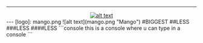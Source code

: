 
---

<div align="center">
<a href="https://www.hackthebox.eu/home/users/profile/188571" title="mh3ayad"><img src="https://www.hackthebox.eu/badge/image/188571" alt="alt text" /></a></div>
---
[logo]: mango.png
![alt text](mango.png "Mango")
#BIGGEST
##LESS
###LESS
####LESS
```console
this is a console
where u can type in a console
```
